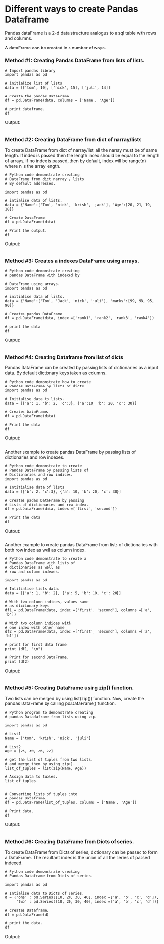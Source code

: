 # Different ways to create Pandas Dataframe

Pandas dataFrame is a 2-d data structure analogus to a sql table with rows and columns.

A dataFrame can be created in a number of ways.

### Method #1: Creating Pandas DataFrame from lists of lists.

```
# Import pandas library
import pandas as pd

# initialize list of lists
data = [['tom', 10], ['nick', 15], ['juli', 14]]

# Create the pandas DataFrame
df = pd.DataFrame(data, columns = ['Name', 'Age'])

# print dataframe.
df
```

Output:
```
```

### Method #2: Creating DataFrame from dict of narray/lists

To create DataFrame from dict of narray/list, all the narray must be of same length. If index is passed then the length index should be equal to the length of arrays. If no index is passed, then by default, index will be range(n) where n is the array length.

```
# Python code demonstrate creating
# DataFrame from dict narray / lists
# By default addresses.

import pandas as pd

# intialise data of lists.
data = {'Name':['Tom', 'nick', 'krish', 'jack'], 'Age':[20, 21, 19, 18]}

# Create DataFrame
df = pd.DataFrame(data)

# Print the output.
df
```
Output:
```
```

### Method #3: Creates a indexes DataFrame using arrays.
```
# Python code demonstrate creating
# pandas DataFrame with indexed by

# DataFrame using arrays.
import pandas as pd

# initialise data of lists.
data = {'Name':['Tom', 'Jack', 'nick', 'juli'], 'marks':[99, 98, 95, 90]}

# Creates pandas DataFrame.
df = pd.DataFrame(data, index =['rank1', 'rank2', 'rank3', 'rank4'])

# print the data
df
```
Output:
```
```


### Method #4: Creating Dataframe from list of dicts

Pandas DataFrame can be created by passing lists of dictionaries as a input data. By default dictionary keys taken as columns.
```
# Python code demonstrate how to create
# Pandas DataFrame by lists of dicts.
import pandas as pd

# Initialise data to lists.
data = [{'a': 1, 'b': 2, 'c':3}, {'a':10, 'b': 20, 'c': 30}]

# Creates DataFrame.
df = pd.DataFrame(data)

# Print the data
df
```
Output:
```
```

Another example to create pandas DataFrame by passing lists of dictionaries and row indexes.

```
# Python code demonstrate to create
# Pandas DataFrame by passing lists of
# Dictionaries and row indices.
import pandas as pd

# Intitialise data of lists
data = [{'b': 2, 'c':3}, {'a': 10, 'b': 20, 'c': 30}]

# Creates padas DataFrame by passing
# Lists of dictionaries and row index.
df = pd.DataFrame(data, index =['first', 'second'])

# Print the data
df
```
Output:
```
```

Another example to create pandas DataFrame from lists of dictionaries with both row index as well as column index.

```
# Python code demonstrate to create a
# Pandas DataFrame with lists of
# dictionaries as well as
# row and column indexes.

import pandas as pd

# Intitialise lists data.
data = [{'a': 1, 'b': 2}, {'a': 5, 'b': 10, 'c': 20}]

# With two column indices, values same
# as dictionary keys
df1 = pd.DataFrame(data, index =['first', 'second'], columns =['a', 'b'])

# With two column indices with
# one index with other name
df2 = pd.DataFrame(data, index =['first', 'second'], columns =['a', 'b1'])

# print for first data frame
print (df1, "\n")

# Print for second DataFrame.
print (df2)
```
Output:
```
```

### Method #5: Creating DataFrame using zip() function.

Two lists can be merged by using list(zip()) function. Now, create the pandas DataFrame by calling pd.DataFrame() function.

```
# Python program to demonstrate creating
# pandas Datadaframe from lists using zip.

import pandas as pd

# List1
Name = ['tom', 'krish', 'nick', 'juli']

# List2
Age = [25, 30, 26, 22]

# get the list of tuples from two lists.
# and merge them by using zip().
list_of_tuples = list(zip(Name, Age))

# Assign data to tuples.
list_of_tuples


# Converting lists of tuples into
# pandas Dataframe.
df = pd.DataFrame(list_of_tuples, columns = ['Name', 'Age'])

# Print data.
df
```
Output:
```
```


### Method #6: Creating DataFrame from Dicts of series.

To create DataFrame from Dicts of series, dictionary can be passed to form a DataFrame. The resultant index is the union of all the series of passed indexed.
```
# Python code demonstrate creating
# Pandas Dataframe from Dicts of series.

import pandas as pd

# Intialise data to Dicts of series.
d = {'one' : pd.Series([10, 20, 30, 40], index =['a', 'b', 'c', 'd']),
     'two' : pd.Series([10, 20, 30, 40], index =['a', 'b', 'c', 'd'])}

# creates Dataframe.
df = pd.DataFrame(d)

# print the data.
df

```
Output:
```
```
